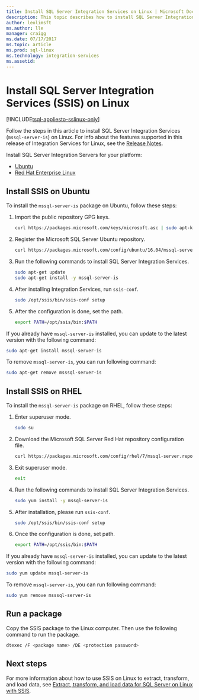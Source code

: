 ```yaml
---
title: Install SQL Server Integration Services on Linux | Microsoft Docs
description: This topic describes how to install SQL Server Integration Services on Linux.
author: leolimsft 
ms.author: lle 
manager: craigg
ms.date: 07/17/2017
ms.topic: article
ms.prod: sql-linux
ms.technology: integration-services
ms.assetid: 
---
```

# Install SQL Server Integration Services (SSIS) on Linux

[!INCLUDE[tsql-appliesto-sslinux-only](../includes/tsql-appliesto-sslinux-only.md)]

Follow the steps in this article to install SQL Server Integration Services (`mssql-server-is`) on Linux. For info about the features supported in this release of Integration Services for Linux, see the [Release Notes](sql-server-linux-release-notes.md).

Install SQL Server Integration Servers for your platform:

- [Ubuntu](#ubuntu)
- [Red Hat Enterprise Linux](#RHEL)



## <a name="ubuntu"></a> Install SSIS on Ubuntu
To install the `mssql-server-is` package on Ubuntu, follow these steps:


1.  Import the public repository GPG keys.

    ```bash
    curl https://packages.microsoft.com/keys/microsoft.asc | sudo apt-key add –
    ```


2.  Register the Microsoft SQL Server Ubuntu repository.

    ```bash
    curl https://packages.microsoft.com/config/ubuntu/16.04/mssql-server.list | sudo tee /etc/apt/sources.list.d/mssql-server.list
    ```


3.  Run the following commands to install SQL Server Integration Services.

    ```bash
    sudo apt-get update
    sudo apt-get install -y mssql-server-is
    ```


4.  After installing Integration Services, run `ssis-conf`.

    ```bash
    sudo /opt/ssis/bin/ssis-conf setup
    ```


5.  After the configuration is done, set the path.

    ```bash
    export PATH=/opt/ssis/bin:$PATH
    ```


If you already have `mssql-server-is` installed, you can update to the latest version with the following command:

```bash
sudo apt-get install mssql-server-is
```


To remove `mssql-server-is`, you can run following command:
```bash
sudo apt-get remove msssql-server-is
```



## <a name="RHEL"></a> Install SSIS on RHEL
To install the `mssql-server-is` package on RHEL, follow these steps:


1.  Enter superuser mode.

    ```bash
    sudo su
    ```


2.  Download the Microsoft SQL Server Red Hat repository configuration file.

    ```bash
    curl https://packages.microsoft.com/config/rhel/7/mssql-server.repo > /etc/yum.repos.d/mssql-server.repo
    ```


3.  Exit superuser mode.

    ```bash
    exit
    ```


4.  Run the following commands to install SQL Server Integration Services.

    ```bash
    sudo yum install -y mssql-server-is
    ```


5.  After installation, please run `ssis-conf`.

    ```bash
    sudo /opt/ssis/bin/ssis-conf setup
    ```


6.  Once the configuration is done, set path.

    ```bash
    export PATH=/opt/ssis/bin:$PATH
    ```


If you already have `mssql-server-is` installed, you can update to the latest version with the following command:

```bash
sudo yum update mssql-server-is
```


To remove `mssql-server-is`, you can run following command:
```bash
sudo yum remove msssql-server-is
```




## Run a package
Copy the SSIS package to the Linux computer. Then use the following command to run the package.

```bash
dtexec /F <package name> /DE <protection password>
```



## Next steps

For more information about how to use SSIS on Linux to extract, transform, and load data, see [Extract, transform, and load data for SQL Server on Linux with SSIS](sql-server-linux-migrate-ssis.md).